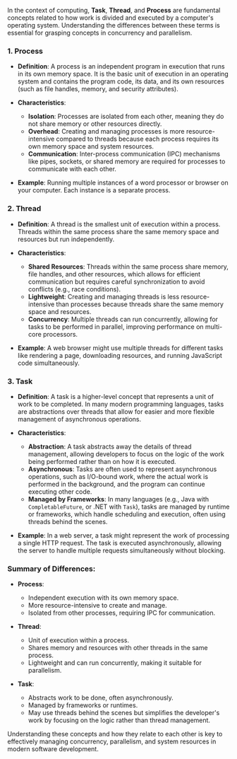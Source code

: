 In the context of computing, **Task**, **Thread**, and **Process** are fundamental concepts related to how work is divided and executed by a computer's operating system. Understanding the differences between these terms is essential for grasping concepts in concurrency and parallelism.

### 1. **Process**

- **Definition**: A process is an independent program in execution that runs in its own memory space. It is the basic unit of execution in an operating system and contains the program code, its data, and its own resources (such as file handles, memory, and security attributes).

- **Characteristics**:
  - **Isolation**: Processes are isolated from each other, meaning they do not share memory or other resources directly.
  - **Overhead**: Creating and managing processes is more resource-intensive compared to threads because each process requires its own memory space and system resources.
  - **Communication**: Inter-process communication (IPC) mechanisms like pipes, sockets, or shared memory are required for processes to communicate with each other.

- **Example**: Running multiple instances of a word processor or browser on your computer. Each instance is a separate process.

### 2. **Thread**

- **Definition**: A thread is the smallest unit of execution within a process. Threads within the same process share the same memory space and resources but run independently.

- **Characteristics**:
  - **Shared Resources**: Threads within the same process share memory, file handles, and other resources, which allows for efficient communication but requires careful synchronization to avoid conflicts (e.g., race conditions).
  - **Lightweight**: Creating and managing threads is less resource-intensive than processes because threads share the same memory space and resources.
  - **Concurrency**: Multiple threads can run concurrently, allowing for tasks to be performed in parallel, improving performance on multi-core processors.

- **Example**: A web browser might use multiple threads for different tasks like rendering a page, downloading resources, and running JavaScript code simultaneously.

### 3. **Task**

- **Definition**: A task is a higher-level concept that represents a unit of work to be completed. In many modern programming languages, tasks are abstractions over threads that allow for easier and more flexible management of asynchronous operations.

- **Characteristics**:
  - **Abstraction**: A task abstracts away the details of thread management, allowing developers to focus on the logic of the work being performed rather than on how it is executed.
  - **Asynchronous**: Tasks are often used to represent asynchronous operations, such as I/O-bound work, where the actual work is performed in the background, and the program can continue executing other code.
  - **Managed by Frameworks**: In many languages (e.g., Java with `CompletableFuture`, or .NET with `Task`), tasks are managed by runtime or frameworks, which handle scheduling and execution, often using threads behind the scenes.

- **Example**: In a web server, a task might represent the work of processing a single HTTP request. The task is executed asynchronously, allowing the server to handle multiple requests simultaneously without blocking.

### **Summary of Differences**:

- **Process**:
  - Independent execution with its own memory space.
  - More resource-intensive to create and manage.
  - Isolated from other processes, requiring IPC for communication.

- **Thread**:
  - Unit of execution within a process.
  - Shares memory and resources with other threads in the same process.
  - Lightweight and can run concurrently, making it suitable for parallelism.

- **Task**:
  - Abstracts work to be done, often asynchronously.
  - Managed by frameworks or runtimes.
  - May use threads behind the scenes but simplifies the developer's work by focusing on the logic rather than thread management.

Understanding these concepts and how they relate to each other is key to effectively managing concurrency, parallelism, and system resources in modern software development.